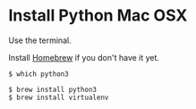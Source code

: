 # Install Python Mac OSX


Use the terminal.

Install [Homebrew](https://brew.sh/) if you don't have it yet.

```
$ which python3

$ brew install python3
$ brew install virtualenv
```


